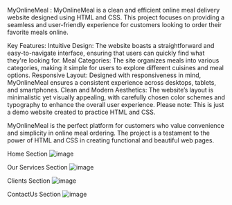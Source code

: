MyOnlineMeal :
MyOnlineMeal is a clean and efficient online meal delivery website designed using HTML and CSS. This project focuses on providing a seamless and user-friendly experience for customers looking to order their favorite meals online.

Key Features:
Intuitive Design: The website boasts a straightforward and easy-to-navigate interface, ensuring that users can quickly find what they're looking for.
Meal Categories: The site organizes meals into various categories, making it simple for users to explore different cuisines and meal options.
Responsive Layout: Designed with responsiveness in mind, MyOnlineMeal ensures a consistent experience across desktops, tablets, and smartphones.
Clean and Modern Aesthetics: The website’s layout is minimalistic yet visually appealing, with carefully chosen color schemes and typography to enhance the overall user experience.
Please note: This is just a demo website created to practice HTML and CSS.

MyOnlineMeal is the perfect platform for customers who value convenience and simplicity in online meal ordering. The project is a testament to the power of HTML and CSS in creating functional and beautiful web pages.


Home Section
![image](https://github.com/user-attachments/assets/727615f2-257f-4c90-bb57-5b259368e019)

Our Services Section
![image](https://github.com/user-attachments/assets/1defb02b-724c-4ccd-ab0e-43f93882600a)

Clients Section
![image](https://github.com/user-attachments/assets/64c6fa05-df2e-45cd-9033-ef918e23d8c5)

ContactUs Section
![image](https://github.com/user-attachments/assets/0029b05b-d361-4397-a6b9-97a3902cf3f8)






